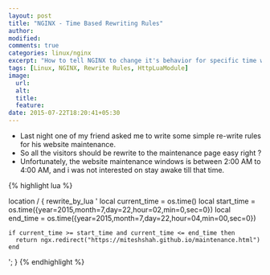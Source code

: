 ```yaml
---
layout: post
title: "NGINX - Time Based Rewriting Rules"
author:
modified:
comments: true
categories: linux/nginx
excerpt: "How to tell NGINX to change it's behavior for specific time windows. Extremely useful for lazy system admins like me"
tags: [Linux, NGINX, Rewrite Rules, HttpLuaModule]
image:
  url:
  alt:
  title:
  feature:
date: 2015-07-22T18:20:41+05:30
---
```


* Last night one of my friend asked me to write some simple re-write rules for his website maintenance.
* So all the visitors should be rewrite to the maintenance page easy right ?
* Unfortunately, the website maintenance windows is between 2:00 AM to 4:00 AM, and i was not interested on stay awake till that time.


{% highlight lua %}

location / {
  rewrite_by_lua '
    local current_time = os.time()
    local start_time = os.time({year=2015,month=7,day=22,hour=02,min=0,sec=0})
    local end_time = os.time({year=2015,month=7,day=22,hour=04,min=00,sec=0})

    if current_time >= start_time and current_time <= end_time then
      return ngx.redirect("https://miteshshah.github.io/maintenance.html")
    end
  ';
}
{% endhighlight %}
